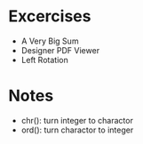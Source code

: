 # Excercises
- A Very Big Sum
- Designer PDF Viewer
- Left Rotation

# Notes
- chr(): turn integer to charactor
- ord(): turn charactor to integer


